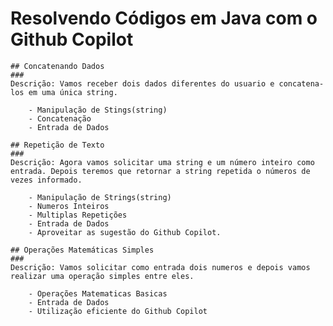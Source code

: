 # Resolvendo Códigos em Java com o Github Copilot

    ## Concatenando Dados
    ###
    Descrição: Vamos receber dois dados diferentes do usuario e concatena-los em uma única string.

        - Manipulação de Stings(string)
        - Concatenação
        - Entrada de Dados

    ## Repetição de Texto
    ###
    Descrição: Agora vamos solicitar uma string e um número inteiro como entrada. Depois teremos que retornar a string repetida o números de vezes informado.

        - Manipulação de Strings(string)
        - Numeros Inteiros
        - Multiplas Repetições
        - Entrada de Dados
        - Aproveitar as sugestão do Github Copilot.

    ## Operações Matemáticas Simples
    ###
    Descrição: Vamos solicitar como entrada dois numeros e depois vamos realizar uma operação simples entre eles.

        - Operações Matematicas Basicas
        - Entrada de Dados
        - Utilização eficiente do Github Copilot 
